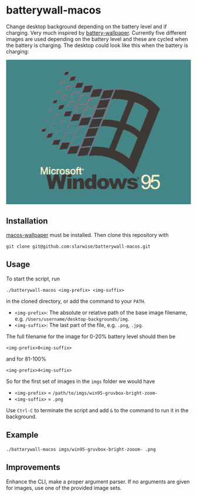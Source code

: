 # batterywall-macos

Change desktop background depending on the battery level and if charging. Very
much inspired by
[battery-wallpaper](https://github.com/adi1090x/battery-wallpaper).
Currently five different images are used depending on the battery level and
these are cycled when the battery is charging. The desktop could look like this
when the battery is charging:

![Preview of battery charging animation](charge-animation.gif)


## Installation

[macos-wallpaper](https://github.com/sindresorhus/macos-wallpaper) must be
installed. Then clone this repository with

```
git clone git@github.com:slarwise/batterywall-macos.git
```

## Usage

To start the script, run

```
./batterywall-macos <img-prefix> <img-suffix>
```

in the cloned directory, or add the command to your `PATH`.

- `<img-prefix>`: The absolute or relative path of the base image filename, e.g.
  `/Users/username/desktop-backgrounds/img`.
- `<img-suffix>`: The last part of the file, e.g. `.png`, `.jpg`.

The full filename for the image for 0-20% battery level should then be

```
<img-prefix>0<img-suffix>
```

and for 81-100%

```
<img-prefix>4<img-suffix>
```

So for the first set of images in the `imgs` folder we would have

- `<img-prefix>` = `/path/to/imgs/win95-gruvbox-bright-zoom-`
- `<img-suffix>` = `.png`

Use `Ctrl-C` to terminate the script and add `&` to the command to run it in the
background.

## Example

```
./batterywall-macos imgs/win95-gruvbox-bright-zooom- .png
```

## Improvements

Enhance the CLI, make a proper argument parser. If no arguments are given for
images, use one of the provided image sets.
